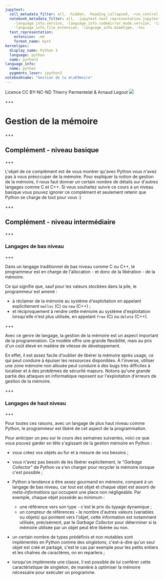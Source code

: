 ```yaml
---
jupytext:
  cell_metadata_filter: all, -hidden, -heading_collapsed, -run_control, -trusted
  notebook_metadata_filter: all, -jupytext.text_representation.jupytext_version, -jupytext.text_representation.format_version,
    -language_info.version, -language_info.codemirror_mode.version, -language_info.codemirror_mode,
    -language_info.file_extension, -language_info.mimetype, -toc
  text_representation:
    extension: .md
    format_name: myst
kernelspec:
  display_name: Python 3
  language: python
  name: python3
language_info:
  name: python
  pygments_lexer: ipython3
notebookname: "Gestion de la m\xE9moire"
---
```


<div class="licence">
<span>Licence CC BY-NC-ND</span>
<span>Thierry Parmentelat &amp; Arnaud Legout</span>
<span><img src="media/both-logos-small-alpha.png" /></span>
</div>

+++

# Gestion de la mémoire

+++

## Complément - niveau basique

+++

L'objet de ce complément est de vous montrer qu'avec Python vous n'avez pas à vous préoccuper de la mémoire. Pour expliquer la notion de gestion de la mémoire, il nous faut donner un certain nombre de détails sur d'autres langages comme C et C++. Si vous souhaitez suivre ce cours à un niveau basique vous pouvez ignorer ce complément et seulement retenir que Python se charge de tout pour vous :)

+++

## Complément - niveau intermédiaire

+++

### Langages de bas niveau

+++

Dans un langage traditionnel de bas niveau comme C ou C++, le programmeur est en charge de l'allocation - et donc de la libération - de la mémoire.

Ce qui signifie que, sauf pour les valeurs stockées dans la pile, le programmeur est amené :

 * à réclamer de la mémoire au système d'exploitation en appelant explicitement `malloc` (C) ou `new` (C++) ;
 * et réciproquement à rendre cette mémoire au système d'exploitation lorsqu'elle n'est plus utilisée, en appelant `free` (C) ou `delete` (C++).

+++

Avec ce genre de langage, la gestion de la mémoire est un aspect important de la programmation. Ce modèle offre une grande flexibilité, mais au prix d'un coût élevé en matière de vitesse de développement.

En effet, il est assez facile d'oublier de libérer la mémoire après usage, ce qui peut conduire à épuiser les ressources disponibles. À l'inverse, utiliser une zone mémoire non allouée peut conduire à des bugs très difficiles à localiser et à des problèmes de sécurité majeurs. Notons qu'une grande partie des attaques en informatique reposent sur l'exploitation d'erreurs de gestion de la mémoire.

+++

### Langages de haut niveau

+++

Pour toutes ces raisons, avec un langage de plus haut niveau comme Python, le programmeur est libéré de cet aspect de la programmation.

Pour anticiper un peu sur le cours des semaines suivantes, voici ce que vous pouvez garder en tête s'agissant de la gestion mémoire en Python :

* vous créez vos objets au fur et à mesure de vos besoins ;

* vous n'avez pas besoin de les libérer explicitement, le "*Garbage Collector*" de Python va s'en charger pour recycler la mémoire lorsque c'est possible ;

* Python a tendance à être assez gourmand en mémoire, comparé à un langage de bas niveau, car tout est objet et chaque objet est assorti de *méta-informations* qui occupent une place non négligeable. Par exemple, chaque objet possède au minimum :
  * une référence vers son type - c'est le prix du typage dynamique ;
  * un compteur de références - le nombre d'autres valeurs (variables ou objets) qui pointent vers l'objet, cette information est notamment utilisée, précisément, par le *Garbage Collector* pour déterminer si la mémoire utilisée par un objet peut être libérée ou non.


* un certain nombre de types prédéfinis et non mutables sont implémentés en Python comme des *singletons*, c'est-à-dire qu'un seul objet est créé et partagé, c'est le cas par exemple pour les petits entiers et les chaînes de caractères, on en reparlera ;

* lorsqu'on implémente une classe, il est possible de lui conférer cette caractéristique de singleton, de manière à optimiser la mémoire nécessaire pour exécuter un programme.
